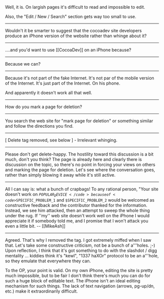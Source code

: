 Well, it is.  On largish pages it's difficult to read and impossible to edit.

Also, the "Edit / New / Search" section gets way too small to use.

----

Wouldn't it be smarter to suggest that the cocoadev site developers produce an iPhone version of the website rather than whinge about it?

----

....and you'd want to use [[CocoaDev]] on an iPhone because?

----

Because we can?

----

Because it's not part of the fake Internet.  It's not par of the mobile version of the Internet.  It's just part of the Internet.  On his phone.

And apparently it doesn't work all that well.

----
How do you mark a page for deletion?

----
You search the web site for "mark page for deletion" or something similar and follow the directions you find.

----
[ Delete tag removed, see below ] - Irrelevant whinging.

----

Please don't get delete-happy. The hostility toward this discussion is a bit much, don't you think? The page is already here and clearly there is discussion on the topic, so there's no point in forcing your views on others and marking the page for deletion. Let's see where the conversation goes, rather than simply blowing it away while it's still active.

----
All I can say is: what a bunch of crapbags! To any rational person, "Your site doesn't work on <code>$POPULAR_DEVICE</code> because of <code>$SPECIFIC_PROBLEM_1</code> and <code>$SPECIFIC_PROBLEM_2</code> would be welcomed as constructive feedback and the contributor thanked for the information. Instead, we see him attacked, then an attempt to sweep the whole thing under the rug. If ''my'' web site doesn't work well on the iPhone I would appreciate it if somebody told me, and I promise that I won't attack you even a little bit. -- [[MikeAsh]]

----

Agreed. That's why I removed the tag. I got extremely miffed when I saw that. Let's take some constructive criticism, not be a bunch of a'''holes. ;-) Upon reflection, I think that it's got something to do with the slashdot / digg mentality ... kiddies think it's "kewl", "1337 haXOr" protocol to be an a'''hole, so they emulate that everywhere they can. 

To the OP, your point is valid. On my own iPhone, editing the site is pretty much impossible, but to be fair I don't think there's much you can do for such a huge block of editable text. The iPhone isn't an ideal editing mechanism for such things. The lack of text navigation (arrows, pg-up/dn, etc.) make it extraordinarily difficult.